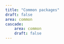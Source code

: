 ```yaml
---
title: "Common packages"
draft: false
area: common
cascade:
    area: common
    draft: false
---
```

